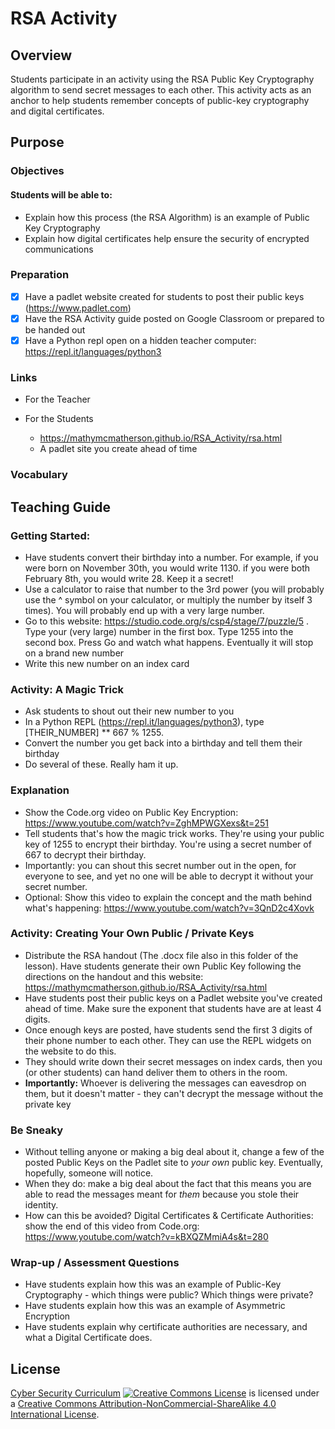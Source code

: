 # RSA Activity

## Overview
Students participate in an activity using the RSA Public Key Cryptography algorithm to send secret messages to each other. This activity acts as an anchor to help students remember concepts of public-key cryptography and digital certificates.

## Purpose

### Objectives
#### Students will be able to:
- Explain how this process (the RSA Algorithm) is an example of Public Key Cryptography
- Explain how digital certificates help ensure the security of encrypted communications

### Preparation
- [x] Have a padlet website created for students to post their public keys (https://www.padlet.com)
- [x] Have the RSA Activity guide posted on Google Classroom or prepared to be handed out
- [x] Have a Python repl open on a hidden teacher computer: https://repl.it/languages/python3

### Links
- For the Teacher

- For the Students
	- https://mathymcmatherson.github.io/RSA_Activity/rsa.html
	- A padlet site you create ahead of time

### Vocabulary

## Teaching Guide
### Getting Started:

- Have students convert their birthday into a number. For example, if you were born on November 30th, you would write 1130. if you were both February 8th, you would write 28. Keep it a secret!
- Use a calculator to raise that number to the 3rd power (you will probably use the ^ symbol on your calculator, or multiply the number by itself 3 times). You will probably end up with a very large number.
- Go to this website: https://studio.code.org/s/csp4/stage/7/puzzle/5 . Type your (very large) number in the first box. Type 1255 into the second box. Press Go and watch what happens. Eventually it will stop on a brand new number
- Write this new number on an index card

### Activity: A Magic Trick
- Ask students to shout out their new number to you
- In a Python REPL (https://repl.it/languages/python3), type \[THEIR_NUMBER\] \** 667 % 1255.
- Convert the number you get back into a birthday and tell them their birthday
- Do several of these. Really ham it up.

### Explanation
- Show the Code.org video on Public Key Encryption: https://www.youtube.com/watch?v=ZghMPWGXexs&t=251
- Tell students that's how the magic trick works. They're using your public key of 1255 to encrypt their birthday. You're using a secret number of 667 to decrypt their birthday.
- Importantly: you can shout this secret number out in the open, for everyone to see, and yet no one will be able to decrypt it without your secret number.
- Optional: Show this video to explain the concept and the math behind what's happening: https://www.youtube.com/watch?v=3QnD2c4Xovk

### Activity: Creating Your Own Public / Private Keys
- Distribute the RSA handout (The .docx file also in this folder of the lesson). Have students generate their own Public Key following the directions on the handout and this website: https://mathymcmatherson.github.io/RSA_Activity/rsa.html
- Have students post their public keys on a Padlet website you've created ahead of time. Make sure the exponent that students have are at least 4 digits.
- Once enough keys are posted, have students send the first 3 digits of their phone number to each other. They can use the REPL widgets on the website to do this.
- They should write down their secret messages on index cards, then you (or other students) can hand deliver them to others in the room.
- **Importantly:** Whoever is delivering the messages can eavesdrop on them, but it doesn't matter - they can't decrypt the message without the private key

### Be Sneaky
- Without telling anyone or making a big deal about it, change a few of the posted Public Keys on the Padlet site to _your own_ public key. Eventually, hopefully, someone will notice.
- When they do: make a big deal about the fact that this means you are able to read the messages meant for _them_ because you stole their identity.
- How can this be avoided? Digital Certificates & Certificate Authorities: show the end of this video from Code.org: https://www.youtube.com/watch?v=kBXQZMmiA4s&t=280

### Wrap-up / Assessment Questions
- Have students explain how this was an example of Public-Key Cryptography - which things were public? Which things were private?
- Have students explain how this was an example of Asymmetric Encryption
- Have students explain why certificate authorities are necessary, and what a Digital Certificate does.

## License
[Cyber Security Curriculum](https://github.com/DerekBabb/CyberSecurity) <a rel="license" href="http://creativecommons.org/licenses/by-nc-sa/4.0/"><img alt="Creative Commons License" style="border-width:0" src="https://i.creativecommons.org/l/by-nc-sa/4.0/88x31.png" /></a> is licensed under a <a rel="license" href="http://creativecommons.org/licenses/by-nc-sa/4.0/">Creative Commons Attribution-NonCommercial-ShareAlike 4.0 International License</a>.
